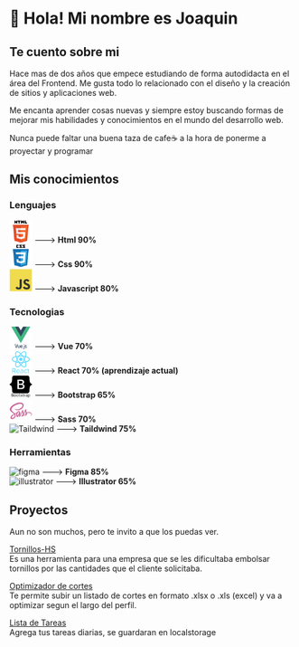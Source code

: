 # 👋 Hola! Mi nombre es Joaquin 

## Te cuento sobre mi

Hace mas de dos años que empece estudiando de forma autodidacta en el área del Frontend. Me gusta todo lo relacionado con el diseño y la creación de sitios y aplicaciones web. 

Me encanta aprender cosas nuevas y siempre estoy buscando formas de mejorar mis habilidades y conocimientos en el mundo del desarrollo web.

Nunca puede faltar una buena taza de cafe☕ a la hora de ponerme a proyectar y programar


## Mis conocimientos 

### Lenguajes
<img src="https://raw.githubusercontent.com/devicons/devicon/master/icons/html5/html5-original-wordmark.svg" alt="html5" width="40" height="40"/> ---> **Html 90%**  
<img src="https://raw.githubusercontent.com/devicons/devicon/master/icons/css3/css3-original-wordmark.svg" alt="css3" width="40" height="40"/> ---> **Css 90%**  
<img src="https://raw.githubusercontent.com/devicons/devicon/master/icons/javascript/javascript-original.svg" alt="javascript" width="40" height="40"/> ---> **Javascript 80%**  

### Tecnologias

<img src="https://raw.githubusercontent.com/devicons/devicon/master/icons/vuejs/vuejs-original-wordmark.svg" alt="vuejs" width="40" height="40"/> ---> **Vue 70%**  
<img src="https://raw.githubusercontent.com/devicons/devicon/master/icons/react/react-original-wordmark.svg" alt="react" width="40" height="40"/> ---> **React 70% (aprendizaje actual)**  
<img src="https://raw.githubusercontent.com/devicons/devicon/master/icons/bootstrap/bootstrap-plain-wordmark.svg" alt="bootstrap" width="40" height="40"/> ---> **Bootstrap 65%**  
<img src="https://raw.githubusercontent.com/devicons/devicon/master/icons/sass/sass-original.svg" alt="sass" width="40" height="40"/> ---> **Sass 70%**  
<img src="https://upload.wikimedia.org/wikipedia/commons/thumb/d/d5/Tailwind_CSS_Logo.svg/1024px-Tailwind_CSS_Logo.svg.png" alt="Taildwind" width="40" height="40"/> ---> **Taildwind 75%** 

### Herramientas

<img src="https://www.vectorlogo.zone/logos/figma/figma-icon.svg" alt="figma" width="40" height="40"/> ---> **Figma 85%**  
<img src="https://www.vectorlogo.zone/logos/adobe_illustrator/adobe_illustrator-icon.svg" alt="illustrator" width="40" height="40"/> ---> **Illustrator 65%**  
 
 
## Proyectos
Aun no son muchos, pero te invito a que los puedas ver.

[Tornillos-HS](https://joaquincaviltelli.github.io/Tornillos-HS)   
Es una herramienta para una empresa que se les dificultaba embolsar tornillos por las cantidades que el cliente solicitaba.  

[Optimizador de cortes](https://joaquincaviltelli.github.io/agrupador-de-cortes)  
Te permite subir un listado de cortes en formato .xlsx o .xls (excel) y va a optimizar segun el largo del perfil.

[Lista de Tareas](https://joaquincaviltelli.github.io/To-do-List)  
Agrega tus tareas diarias, se guardaran en localstorage


<!---
JoaquinCaviltelli/JoaquinCaviltelli is a ✨ special ✨ repository because its `README.md` (this file) appears on your GitHub profile.
You can click the Preview link to take a look at your changes.
--->
